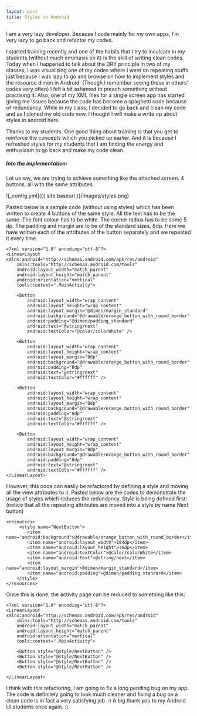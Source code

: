 ```yaml
---
layout: post
title: Styles in Android
---
```

I am a very lazy developer. Because I code mainly for my own apps, I’m very lazy to go back and refactor my codes.


I started training recently and one of the habits that I try to inculcate in my students (without much emphasis on it) is the skill of writing clean codes. Today when I happened to talk about the DRY principle in two of my classes, I was visualising one of my codes where I went on repeating stuffs just because I was lazy to go and browse on how to implement styles and the resource dimen in Android. (Though I remember seeing these in others’ codes very often)
I felt a bit ashamed to preach something without practising it. Also, one of my XML files for a single screen app has started giving me issues because the code has become a spaghetti code because of redundancy. While in my class, I decided to go back and clean my code and as I cloned my old code now, I thought I will make a write up about styles in android here.


Thanks to my students. One good thing about training is that you get to reinforce the concepts which you picked up earlier. And it is because I refreshed styles for my students that I am finding the energy and enthusiasm to go back and make my code clean.


##### Into the implementation:
Let us say, we are trying to achieve something like the attached screen. 4 buttons, all with the same attributes.

![_config.yml]({{ site.baseurl }}/images/styles.png)


Pasted below is a sample code (without using styles) which has been written to create 4 buttons of the same style. All the text has to be the same. The font colour has to be white. The corner radius has to be some 5 dp. The padding and margin are to be of the standard sizes, 8dp. Here we have written each of the attributes of the button separately and we repeated it every time.
```
<?xml version="1.0" encoding="utf-8"?>
<LinearLayout xmlns:android="http://schemas.android.com/apk/res/android"
    xmlns:tools="http://schemas.android.com/tools"
    android:layout_width="match_parent"
    android:layout_height="match_parent"
    android:orientation="vertical"
    tools:context=".MainActivity">

    <Button
        android:layout_width="wrap_content"
        android:layout_height="wrap_content"
        android:layout_margin="@dimen/margin_standard"
        android:background="@drawable/orange_button_with_round_border"
        android:padding="@dimen/padding_standard"
        android:text="@string/next"
        android:textColor="@color/colorWhite" />

    <Button
        android:layout_width="wrap_content"
        android:layout_height="wrap_content"
        android:layout_margin="8dp"
        android:background="@drawable/orange_button_with_round_border"
        android:padding="8dp"
        android:text="@string/next"
        android:textColor="#ffffff" />

    <Button
        android:layout_width="wrap_content"
        android:layout_height="wrap_content"
        android:layout_margin="8dp"
        android:background="@drawable/orange_button_with_round_border"
        android:padding="8dp"
        android:text="@string/next"
        android:textColor="#ffffff" />

    <Button
        android:layout_width="wrap_content"
        android:layout_height="wrap_content"
        android:layout_margin="8dp"
        android:background="@drawable/orange_button_with_round_border"
        android:padding="8dp"
        android:text="@string/next"
        android:textColor="#ffffff" />
</LinearLayout>
```
However, this code can easily be refactored by defining a style and moving all the view attributes to it. Pasted below are the codes to demonstrate the usage of styles which reduces the redundancy.
Style is being defined first: (notice that all the repeating attributes are moved into a style by name Next button)
```
<resources>
     <style name="NextButton">
        <item name="android:background">@drawable/orange_button_with_round_border</item>
        <item name="android:layout_width">184dp</item>
        <item name="android:layout_height">36dp</item>
        <item name="android:textColor">@color/colorWhite</item>
        <item name="android:text">@string/next</item>
        <item name="android:layout_margin">@dimen/margin_standard</item>
        <item name="android:padding">@dimen/padding_standard</item>
    </style>
</resources>
```
Once this is done, the activity page can be reduced to something like this:
```
<?xml version="1.0" encoding="utf-8"?>
<LinearLayout xmlns:android="http://schemas.android.com/apk/res/android"
    xmlns:tools="http://schemas.android.com/tools"
    android:layout_width="match_parent"
    android:layout_height="match_parent"
    android:orientation="vertical"
    tools:context=".MainActivity">

    <Button style="@style/NextButton" />
    <Button style="@style/NextButton" />
    <Button style="@style/NextButton" />
    <Button style="@style/NextButton" />

</LinearLayout>
```
I think with this refactoring, I am going to fix a long pending bug on my app. The code is definitely going to look much cleaner and fixing a bug on a clean code is in fact a very satisfying job. :)
A big thank you to my Android UI students once again. :)




